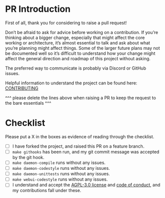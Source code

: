 # PR Introduction

First of all, thank you for considering to raise a pull request!

Don’t be afraid to ask for advice before working on a contribution. If you’re thinking about a bigger change, especially that might affect the core working or architecture, it’s almost essential to talk and ask about what you’re planning might affect things.  Some of the larger future plans may not be documented well so it’s difficult to understand how your change might affect the general direction and roadmap of this project without asking.

The preferred way to communicate is probably via Discord or GitHub issues. 

Helpful information to understand the project can be found here: [CONTRIBUTING](https://github.com/OliveTin/OliveTin/blob/main/CONTRIBUTING.adoc)

^^^ please delete the lines above when raising a PR to keep the request to the bare essentials ^^^

# Checklist
Please put a X in the boxes as evidence of reading through the checklist.

- [ ] I have forked the project, and raised this PR on a feature branch. 
- [ ] `make githooks` has been run, and my git commit message was accepted by the git hook.
- [ ] `make daemon-compile` runs without any issues.
- [ ] `make daemon-codestyle` runs without any issues.
- [ ] `make daemon-unittests` runs without any issues.
- [ ] `make webui-codestyle` runs without any issues. 
- [ ] I understand and accept the [AGPL-3.0 license](LICENSE) and [code of conduct](CODE_OF_CONDUCT.md), and my contributions fall under these. 
